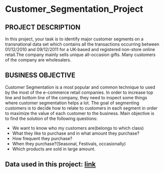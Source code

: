 # Customer_Segmentation_Project
## PROJECT DESCRIPTION
In this project, your task is to identify major customer segments on a transnational data set which contains all the transactions occurring between 01/12/2010 and 09/12/2011 for a UK-based and registered non-store online retail.The company mainly sells unique all-occasion gifts. Many customers of the company are wholesalers.

## BUSINESS OBJECTIVE
Customer Segmentation is a most popular and common technique to used by the most of the e-commerce retail companies. In order to increase top line and bottom line of the company, they need to inspect some things where customer segmentation helps a lot.
The goal of segmenting customers is to decide how to relate to customers in each segment in order to maximize the value of each customer to the business.
Main objective is to find the solution of the following questions:

- We want to know who my customers are(belongs to which class)
- What they like to purchase and in what amount they purchase?
- How frequent they purchase?
- When they purchase?(Seasonal, Festivals, occasionally)
- Which products are sold in large amount.

## Data used in this project: [link](https://drive.google.com/drive/folders/10mTyWoKIiFJsQcOPl_92T0fjl5nRIwtG?usp=sharing)
